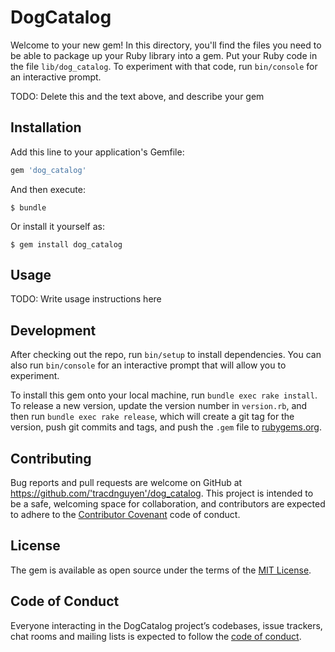# DogCatalog

Welcome to your new gem! In this directory, you'll find the files you need to be able to package up your Ruby library into a gem. Put your Ruby code in the file `lib/dog_catalog`. To experiment with that code, run `bin/console` for an interactive prompt.

TODO: Delete this and the text above, and describe your gem

## Installation

Add this line to your application's Gemfile:

```ruby
gem 'dog_catalog'
```

And then execute:

    $ bundle

Or install it yourself as:

    $ gem install dog_catalog

## Usage

TODO: Write usage instructions here

## Development

After checking out the repo, run `bin/setup` to install dependencies. You can also run `bin/console` for an interactive prompt that will allow you to experiment.

To install this gem onto your local machine, run `bundle exec rake install`. To release a new version, update the version number in `version.rb`, and then run `bundle exec rake release`, which will create a git tag for the version, push git commits and tags, and push the `.gem` file to [rubygems.org](https://rubygems.org).

## Contributing

Bug reports and pull requests are welcome on GitHub at https://github.com/'tracdnguyen'/dog_catalog. This project is intended to be a safe, welcoming space for collaboration, and contributors are expected to adhere to the [Contributor Covenant](http://contributor-covenant.org) code of conduct.

## License

The gem is available as open source under the terms of the [MIT License](https://opensource.org/licenses/MIT).

## Code of Conduct

Everyone interacting in the DogCatalog project’s codebases, issue trackers, chat rooms and mailing lists is expected to follow the [code of conduct](https://github.com/'tracdnguyen'/dog_catalog/blob/master/CODE_OF_CONDUCT.md).
